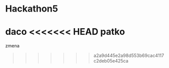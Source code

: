 # Hackathon5
daco
<<<<<<< HEAD
patko
=======
zmena
>>>>>>> a2a9d445e2a98d553b69cac4117c2deb05e425ca
